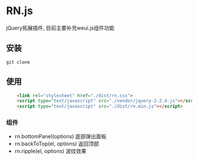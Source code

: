# RN.js
jQuery拓展插件, 目前主要补充weui.js组件功能

## 安装
````
git clone 
````

## 使用
````html
    <link rel="stylesheet" href="./dist/rn.css">
    <script type="text/javascript" src="./vendor/jquery-2.2.4.js"></script>
    <script type="text/javascript" src="./dist/rn.min.js"></script>
````

### 组件

- rn.bottomPanel(options) 底部弹出面板
- rn.backToTop(el, options) 返回顶部
- rn.ripple(el, options) 波纹效果

